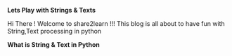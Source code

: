 **Lets Play with Strings & Texts**

Hi There ! Welcome to share2learn !!! This blog is all about to have fun with String,Text processing in python

**What is String & Text in Python**


